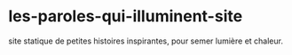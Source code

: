 # les-paroles-qui-illuminent-site
site statique de petites histoires inspirantes, pour semer lumière et chaleur.
